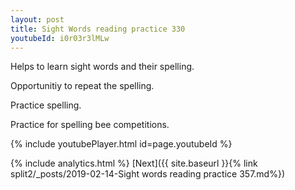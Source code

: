 ```yaml
---
layout: post
title: Sight Words reading practice 330
youtubeId: i0r03r3lMLw
---
```

 
 
Helps to learn sight words and their spelling.

Opportunitiy to repeat the spelling. 

Practice spelling. 
 
Practice for spelling bee competitions. 
 
{% include youtubePlayer.html id=page.youtubeId %}
 
 
{% include analytics.html %} 
[Next]({{ site.baseurl }}{% link  split2/_posts/2019-02-14-Sight words reading practice 357.md%})
 
